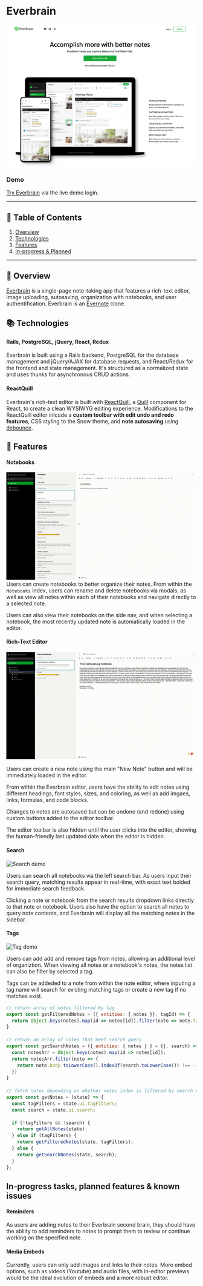 # Everbrain
![Everbrain splash page](https://github.com/colineckert/everbrain/blob/main/app/assets/images/everbrain-home.png)

### Demo
[Try Everbrain](https://everbrain.herokuapp.com) via the live demo login.

---

## 📖 Table of Contents
1. [Overview](https://github.com/colineckert/everbrain#overview)
2. [Technologies](https://github.com/colineckert/everbrain#technologies)
3. [Features](https://github.com/colineckert/everbrain#features)
4. [In-progress & Planned](https://github.com/colineckert/everbrain#in-progress-tasks-planned-features--known-issues)

---
## 📕 Overview
[Everbrain](https://everbrain.herokuapp.com) is a single-page note-taking app that features a rich-text editor, image uploading, autosaving, organization with notebooks, and user authentification. Everbrain is an [Evernote](https://www.evernote.com) clone.

## 📚 Technologies

#### Rails, PostgreSQL, jQuery, React, Redux
Everbrain is built using a Rails backend, PostgreSQL for the database management and jQuery/AJAX for database requests, and React/Redux for the frontend and state management. It's structured as a normalized  state and uses thunks for asynchronous CRUD actions.

#### ReactQuill
Everbrain's rich-text editor is built with [ReactQuill](https://github.com/zenoamaro/react-quill), a [Quill](https://quilljs.com/) component for React, to create a clean WYSIWYG editing experience. Modifications to the ReactQuill editor inlcude a **custom toolbar with edit undo and redo features**, CSS styling to the Snow theme, and **note autosaving** using [debounce](https://www.npmjs.com/package/debounce).

## 📓 Features

#### Notebooks
![Notebooks demo](https://github.com/colineckert/everbrain/blob/main/app/assets/images/notebooks_demo.gif)
Users can create notebooks to better organize their notes. From within the `Notebooks` index, users can rename and delete notebooks via modals, as well as view all notes within each of their notebooks and navigate directly to a selected note. 

Users can also view their notebooks on the side nav, and when selecting a notebook, the most recently updated note is automatically loaded in the editor.

#### Rich-Text Editor
![Note editor demo](https://github.com/colineckert/everbrain/blob/main/app/assets/images/note_editor_demo.gif)

Users can create a new note using the main "New Note" button and will be immediately loaded in the editor. 

From within the Everbrain editor, users have the ability to edit notes using different headings, font styles, sizes, and coloring, as well as add imgaes, links, formulas, and code blocks. 

Changes to notes are autosaved but can be undone (and redone) using custom buttons added to the editor toolbar. 

The editor toolbar is also hidden until the user clicks into the editor, showing the human-friendly last updated date when the editor is hidden.

#### Search
![Search demo]()

Users can search all notebooks via the left search bar. As users input their search query, matching results appear in real-time, with exact text bolded for immediate search feedback. 

Clicking a note or notebook from the search results dropdown links directly to that note or notebook. Users also have the option to search all notes to query note contents, and Everbrain will display all the matching notes in the sidebar.

#### Tags
![Tag demo]()

Users can add add and remove tags from notes, allowing an additional level of organiztion. When viewing all notes or a notebook's notes, the notes list can also be filter by selected a tag. 

Tags can be addeded to a note from within the note editor, where inputing a tag name will search for existing matching tags or create a new tag if no matches exist. 

```js
// return array of notes filtered by tag
export const getFilteredNotes = ({ entities: { notes }}, tagId) => {
  return Object.keys(notes).map(id => notes[id]).filter(note => note.tag_ids.includes(tagId));
}

// return an array of notes that meet search query
export const getSearchNotes = ({ entities: { notes } } = {}, search) => {
  const notesArr = Object.keys(notes).map(id => notes[id]);
  return notesArr.filter(note => {
    return note.body.toLowerCase().indexOf(search.toLowerCase()) !== -1;
  })
}

// fetch notes depending on whether notes index is filtered by search or tag
export const getNotes = (state) => {
  const tagFilters = state.ui.tagFilters;
  const search = state.ui.search;
  
  if (!tagFilters && !search) {
    return getAllNotes(state);
  } else if (tagFilters) {
    return getFilteredNotes(state, tagFilters);
  } else {
    return getSearchNotes(state, search);
  }
};
```

## In-progress tasks, planned features & known issues

#### Reminders
As users are adding notes to their Everbrain second brain, they should have the ability to add reminders to notes to prompt them to review or continue working on the specified note. 

#### Media Embeds
Currently, users can only add images and links to their notes. More embed options, such as videos (Youtube) and audio files, with in-editor previews would be the ideal evolution of embeds and a more robust editor. 
